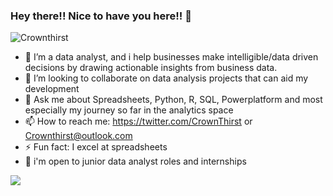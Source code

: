 ### Hey there!! Nice to have you here!! 👋

![Crownthirst](https://user-images.githubusercontent.com/108200325/176956232-4e8a2e26-fdb3-4215-b7d4-6a0ea526e432.jpg)

- 🔭 I’m a data analyst, and i help businesses make intelligible/data driven decisions by drawing actionable insights from business data.
- 👯 I’m looking to collaborate on data analysis projects that can aid my development
- 💬 Ask me about Spreadsheets, Python, R, SQL, Powerplatform and most especially my journey so far in the analytics space
- 📫 How to reach me: https://twitter.com/CrownThirst or Crownthirst@outlook.com
- ⚡ Fun fact: I excel at spreadsheets
- 💼 i'm open to junior data analyst roles and internships




![](https://komarev.com/ghpvc/?username=Crownthirst&label=Visits)
